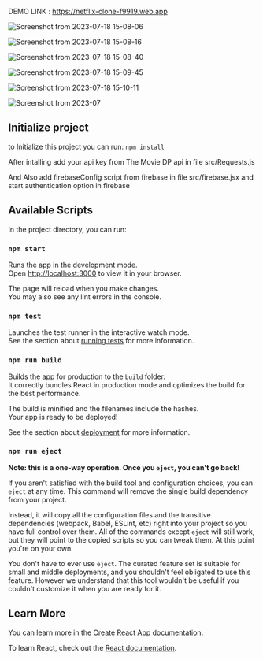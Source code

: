 DEMO LINK : https://netflix-clone-f9919.web.app

![Screenshot from 2023-07-18 15-08-06](https://github.com/arg-adarsh/netflix-clone/assets/86367494/f04ca18d-8a43-41a5-b92a-3601019b5c70)

![Screenshot from 2023-07-18 15-08-16](https://github.com/arg-adarsh/netflix-clone/assets/86367494/0427dcc9-4117-4862-9c5e-4ab39a69c943)

![Screenshot from 2023-07-18 15-08-40](https://github.com/arg-adarsh/netflix-clone/assets/86367494/0a57b4d3-6d18-4f9b-8b63-6394c78e2242)

![Screenshot from 2023-07-18 15-09-45](https://github.com/arg-adarsh/netflix-clone/assets/86367494/551ff147-97ce-4941-a8a6-a166b5caa78d)

![Screenshot from 2023-07-18 15-10-11](https://github.com/arg-adarsh/netflix-clone/assets/86367494/8d86a35f-2bad-47d2-9d88-811652ebc553)

![Screenshot from 2023-07](https://github.com/arg-adarsh/netflix-clone/assets/86367494/6e14f414-bf4c-42a6-be59-edd36422e302)


## Initialize project

to Initialize this project you can run: `npm install`

After intalling add your api key from The Movie DP api in file src/Requests.js

And Also add firebaseConfig script from firebase in file src/firebase.jsx and start authentication option in firebase

## Available Scripts

In the project directory, you can run:

### `npm start`

Runs the app in the development mode.\
Open [http://localhost:3000](http://localhost:3000) to view it in your browser.

The page will reload when you make changes.\
You may also see any lint errors in the console.

### `npm test`

Launches the test runner in the interactive watch mode.\
See the section about [running tests](https://facebook.github.io/create-react-app/docs/running-tests) for more information.

### `npm run build`

Builds the app for production to the `build` folder.\
It correctly bundles React in production mode and optimizes the build for the best performance.

The build is minified and the filenames include the hashes.\
Your app is ready to be deployed!

See the section about [deployment](https://facebook.github.io/create-react-app/docs/deployment) for more information.

### `npm run eject`

**Note: this is a one-way operation. Once you `eject`, you can't go back!**

If you aren't satisfied with the build tool and configuration choices, you can `eject` at any time. This command will remove the single build dependency from your project.

Instead, it will copy all the configuration files and the transitive dependencies (webpack, Babel, ESLint, etc) right into your project so you have full control over them. All of the commands except `eject` will still work, but they will point to the copied scripts so you can tweak them. At this point you're on your own.

You don't have to ever use `eject`. The curated feature set is suitable for small and middle deployments, and you shouldn't feel obligated to use this feature. However we understand that this tool wouldn't be useful if you couldn't customize it when you are ready for it.

## Learn More

You can learn more in the [Create React App documentation](https://facebook.github.io/create-react-app/docs/getting-started).

To learn React, check out the [React documentation](https://reactjs.org/).
